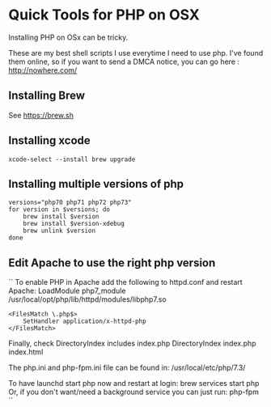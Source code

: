 # Quick Tools for PHP on OSX

Installing PHP on OSx can be tricky.

These are my best shell scripts I use everytime I need to use php. I've found them online, so if you want to send a DMCA notice, you can go here : http://nowhere.com/

## Installing Brew

See https://brew.sh

## Installing xcode 

``
xcode-select --install
brew upgrade
``

## Installing multiple versions of php 

```
versions="php70 php71 php72 php73"
for version in $versions; do
    brew install $version
    brew install $version-xdebug
    brew unlink $version
done

```



## Edit Apache to use the right php version

``
To enable PHP in Apache add the following to httpd.conf and restart Apache:
    LoadModule php7_module /usr/local/opt/php/lib/httpd/modules/libphp7.so

    <FilesMatch \.php$>
        SetHandler application/x-httpd-php
    </FilesMatch>

Finally, check DirectoryIndex includes index.php
    DirectoryIndex index.php index.html

The php.ini and php-fpm.ini file can be found in:
    /usr/local/etc/php/7.3/

To have launchd start php now and restart at login:
  brew services start php
Or, if you don't want/need a background service you can just run:
  php-fpm
``
